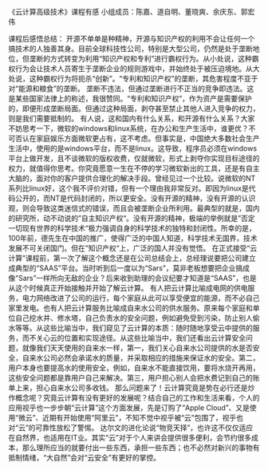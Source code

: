 ﻿《云计算高级技术》课程有感 小组成员：陈嘉、道自明、董晓爽、余庆东、郭宏伟 

课程后感悟总结： 开源不单单是种精神，开源与知识产权的利用不会让任何一个搞技术的人独善其身。目前全球科技性公司，特别是大型公司，仍然是处于垄断地位，但垄断的方式转变为利用“知识产权和专利”进行霸权行为。从小处说，这种霸权行为会让技术人员寄生于垄断企业的规则游戏中，并始终处于被压迫境地。从大处说，这种霸权行为将扼杀“创新”。“专利和知识产权”的垄断，其危害程度不亚于对“能源和粮食”的垄断。
   垄断不违法，但通过垄断进行不正当的竞争即违法。这是某些国家法律上的称述，我很赞同。“专利和知识产权”，作为资产是需要保护的，即便形成垄断局面。但通过这种局面，剥夺甚至禁止其他人进入竞争的权力，则是我们需要抵制的。
   有人说，这和国内有什么关系，和开源有什么关系？大家不妨思考一下，微软的windows和linux系统，在办公和生产生活中，谁更优？不可否认在家庭娱乐方面微软更占有，这不考虑。但事实是，中国绝大多数社会生产生活中，使用的是windows平台，而不是linux。这导致，程序员必须在windows平台上做开发，且不谈微软的版权收费，仅就微软，形式上剥夺你实现目标途径的权力，就值得你思考。你究竟愿意一生在不停的学习微软新出的工具，还是有自主大脑的，面对你的客户提供合理化的解决手段。曾经见过一个比较。说微软的NT系列比linux好，这个我不评价对错，但有一个理由我非常反对。即因为linux是代码公开的，而NT是代码封闭的，所以更安全。没有开源的精神，没有开源的认识观，则会导致这类迷信式的错误，而且会被垄断企业所利用。最典型的就是，国内的研究所，动不动说的”自主知识产权“。没有开源的精神，极端的举例就是”否定一切现有世界的科学技术“极力强调自身的科学技术的独特和封闭性。所幸的是，100年前，德先生在中国的推广，使得广泛的中国人知道，科学技术无国界，技术发展不可关闭国门。但在”知识产权“上，广泛的国人并没有觉悟。
   在正式接受“云计算”课程前，第一次了解这个概念还是在公司总结会上，总经理说要把公司建立成典型的“SAAS”平台。当时听到后一度以为“Sars”，莫非老板想要把企业搞成像“Sars”一样所向无敌的企业？后来收到助理的会议纪要才知道是“SAAS”，也是从这个时候真正开始接触并开始了解云计算。
   有人把云计算比喻成电网的供电服务，电力网络改进了公司的运行，每个家庭从此可以享受便宜的能源，而不必自己家里发电。也有人把云计算服务比喻成自来水公司的供水服务。原来每个家庭和单位自己挖水井、修水塔，自己负责水的安全问题，例如避免受到污染，防止别人偷水等等。从这些比喻当中，我们窥见了云计算的本质：随时随地享受云中提供的服务，而不关心云的位置和实现途径。从这些比喻当中，我们还看出云计算安全问题，就像我们天天使用的自来水一样，第一，我们关心自来水公司提供的水是否安全，自来水公司必然会承诺水的质量，并采取相应的措施来保证水的安全。第二，用户本身也要提高水的使用安全，例如，自来水不能直接饮用，要将水烧开再用，这些安全问题都是靠用户自己来解决。第三，用户担心别人会把水费记到自己的账单上来，担心自来水公司多收钱。
    那么问题来了！云计算究竟是势在必行还是炒作概念呢？究竟云计算有没有更好的发展呢？结合自己的工作和生活来看，个人的应用视乎也一步步朝“云计算”这个方面发展，先是订购了“Apple Cloud”、又是使用“微云”、近期有开始使用“阿里云”，不知不觉中视乎被“云”包围了，视乎也对“云”的可靠性放松了警惕。
    达尔文的进化论说“物竞天择”，也许这不仅仅适应在自然界，也适用在IT业。其实“云”对于个人来讲会提供很多便利，会节约很多成本，那么理所应当的就要付出一些东西，承担一些东西；也不必然对新兴的事物有抵制情绪，“大自然”会对“云安全”有更好的掌控。
